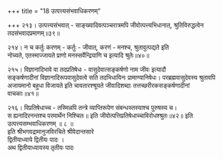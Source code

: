 +++
title = "18 उत्पत्त्यसंभवाधिकरणम्"

+++
२१३। उत्पत्त्यसंभवात् - साङ्ख्यादिवत्पञ्चरात्रमपि जीवोत्पत्त्यभिधानात्, श्रुतिविरुद्धत्वेन  
तदसंभवादप्रमाणम्॥३९॥

२१४। न च कर्तुः करणम् - कर्तुः - जीवात्, करणं - मनश्च, श्रुतावुत्पद्यते इति  
नोच्यते, एतस्माज्जायते प्राणो मनस्सर्वेन्द्रियाणि च इत्यादि श्रुतेः॥४०॥

२१५। विज्ञानादिभावे वा तदप्रतिषेधः - वासुदेवात्सङ्कर्षणो नाम जीवः इत्यादौ  
सङ्कर्षणादीनां विज्ञानादिरूपवासुदेवत्वे सति तदभिधायिनः प्रामाण्यानिषेधः। परब्रह्मवासुदेवस्य श्रुतावपि  
अजायमानो बहुधा विजायते इति चावतारश्श्रूयते जीवादिशब्दाः तत्तच्छरीरकसङ्कर्षणादीनां  
वाचकाः॥४१॥

२१६। विप्रतिषेधाच्च - तस्मिन्नपि तन्त्रे व्याप्तिरूपेण संबन्धस्तस्याश्च पुरुषस्य च।  
स ह्यनादिरनन्तश्च परमार्थेन निश्चितः॥ इति जीवोत्पत्तिप्रतिषेधाच्चाविरोधश्श्रुतः॥४२॥ इति  
उत्पत्त्यसम्भवाधिकरणम् ॥ ८ ॥  
इति श्रीभगवद्रामानुजविरचिते श्रीवेदान्तसारे  
द्वितीयाध्याये द्वितीयः पादः ।  
अथ द्वितीयाध्यायस्य तृतीयः पादः